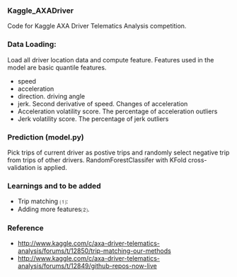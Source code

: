 ###  Kaggle_AXADriver
Code for Kaggle AXA Driver Telematics Analysis competition.


### Data Loading:
Load all driver location data and compute feature. Features used in the model are basic quantile features.

* speed
* acceleration
* direction. driving angle
* jerk. Second derivative of speed. Changes of acceleration
* Acceleration volatility score. The percentage of acceleration outliers
* Jerk volatility score. The percentage of jerk outliers


### Prediction (model.py)
Pick trips of current driver as postive trips and randomly select negative trip from trips of other drivers.  RandomForestClassifer with KFold cross-validation is applied.

### Learnings and to be added

* Trip matching ⑴: 
* Adding more features⑵.   

### Reference

* http://www.kaggle.com/c/axa-driver-telematics-analysis/forums/t/12850/trip-matching-our-methods
* http://www.kaggle.com/c/axa-driver-telematics-analysis/forums/t/12849/github-repos-now-live

